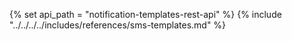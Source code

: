 {% set api_path = "notification-templates-rest-api" %}
{% include "../../../../includes/references/sms-templates.md" %}